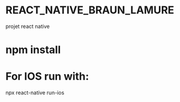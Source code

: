 # REACT_NATIVE_BRAUN_LAMURE
projet react native

# npm install

# For IOS run with:
npx react-native run-ios

